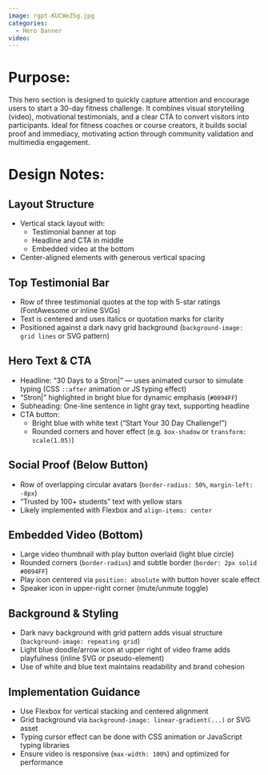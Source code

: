 ```yaml
---
image: rgpt-KUCWeZSg.jpg
categories:
  - Hero Banner
video:
---
```

# Purpose:
This hero section is designed to quickly capture attention and encourage users to start a 30-day fitness challenge. It combines visual storytelling (video), motivational testimonials, and a clear CTA to convert visitors into participants. Ideal for fitness coaches or course creators, it builds social proof and immediacy, motivating action through community validation and multimedia engagement.

# Design Notes:

## Layout Structure
* Vertical stack layout with:
  - Testimonial banner at top
  - Headline and CTA in middle
  - Embedded video at the bottom
* Center-aligned elements with generous vertical spacing

## Top Testimonial Bar
* Row of three testimonial quotes at the top with 5-star ratings (FontAwesome or inline SVGs)
* Text is centered and uses italics or quotation marks for clarity
* Positioned against a dark navy grid background (`background-image: grid lines` or SVG pattern)

## Hero Text & CTA
* Headline: “30 Days to a Stron|” — uses animated cursor to simulate typing (CSS `::after` animation or JS typing effect)
* “Stron|” highlighted in bright blue for dynamic emphasis (`#0094FF`)
* Subheading: One-line sentence in light gray text, supporting headline
* CTA button:
  - Bright blue with white text (“Start Your 30 Day Challenge!”)
  - Rounded corners and hover effect (e.g. `box-shadow` or `transform: scale(1.05)`)

## Social Proof (Below Button)
* Row of overlapping circular avatars (`border-radius: 50%`, `margin-left: -8px`)
* “Trusted by 100+ students” text with yellow stars
* Likely implemented with Flexbox and `align-items: center`

## Embedded Video (Bottom)
* Large video thumbnail with play button overlaid (light blue circle)
* Rounded corners (`border-radius`) and subtle border (`border: 2px solid #0094FF`)
* Play icon centered via `position: absolute` with button hover scale effect
* Speaker icon in upper-right corner (mute/unmute toggle)

## Background & Styling
* Dark navy background with grid pattern adds visual structure (`background-image: repeating grid`)
* Light blue doodle/arrow icon at upper right of video frame adds playfulness (inline SVG or pseudo-element)
* Use of white and blue text maintains readability and brand cohesion

## Implementation Guidance
* Use Flexbox for vertical stacking and centered alignment
* Grid background via `background-image: linear-gradient(...)` or SVG asset
* Typing cursor effect can be done with CSS animation or JavaScript typing libraries
* Ensure video is responsive (`max-width: 100%`) and optimized for performance
